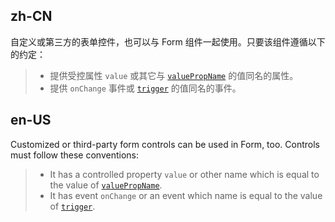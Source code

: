 ## zh-CN

自定义或第三方的表单控件，也可以与 Form 组件一起使用。只要该组件遵循以下的约定：

> - 提供受控属性 `value` 或其它与 [`valuePropName`](#/components/form-cn/#formitem) 的值同名的属性。
> - 提供 `onChange` 事件或 [`trigger`](#/components/form-cn/#formitem) 的值同名的事件。

## en-US

Customized or third-party form controls can be used in Form, too. Controls must follow these conventions:

> - It has a controlled property `value` or other name which is equal to the value of [`valuePropName`](#/components/form/#formitem).
> - It has event `onChange` or an event which name is equal to the value of [`trigger`](#/components/form/#formitem).
